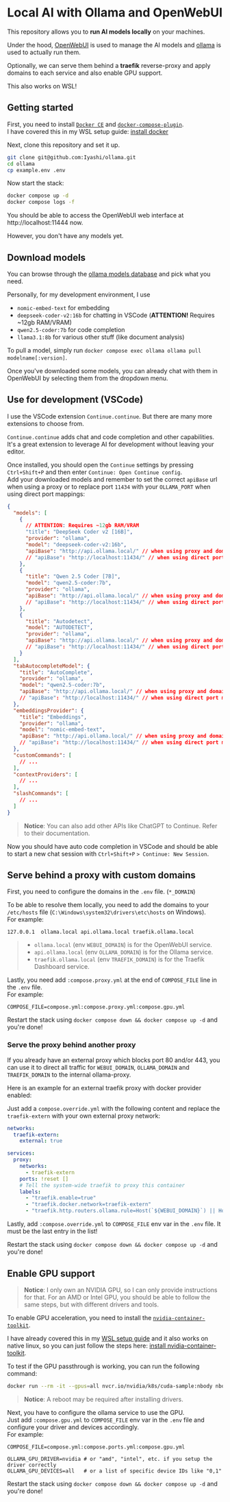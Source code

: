 # Local AI with Ollama and OpenWebUI
This repository allows you to **run AI models locally** on your machines.

Under the hood, [OpenWebUI](https://docs.openwebui.com/) is used to manage the AI models and [ollama](https://ollama.com/) is used to actually run them.

Optionally, we can serve them behind a **traefik** reverse-proxy and apply domains to each service and also enable GPU support.

This also works on WSL!

## Getting started
First, you need to install [`Docker CE`](https://docs.docker.com/engine/install) and [`docker-compose-plugin`](https://docs.docker.com/compose/install/linux/#install-using-the-repository).  
I have covered this in my WSL setup guide: [install docker](https://github.com/Iyashi/WSL#install-docker)

Next, clone this repository and set it up.
```bash
git clone git@github.com:Iyashi/ollama.git
cd ollama
cp example.env .env
```

Now start the stack:
```bash
docker compose up -d
docker compose logs -f
```

You should be able to access the OpenWebUI web interface at http://localhost:11444 now.

However, you don't have any models yet.

## Download models
You can browse through the [ollama models database](https://ollama.com/search) and pick what you need.

Personally, for my development environment, I use
- `nomic-embed-text` for embedding
- `deepseek-coder-v2:16b` for chatting in VSCode (**ATTENTION!** Requires ~12gb RAM/VRAM)
- `qwen2.5-coder:7b` for code completion
- `llama3.1:8b` for various other stuff (like document analysis)

To pull a model, simply run `docker compose exec ollama ollama pull modelname[:version]`.

Once you've downloaded some models, you can already chat with them in OpenWebUI by selecting them from the dropdown menu.

## Use for development (VSCode)
I use the VSCode extension `Continue.continue`. But there are many more extensions to choose from.

`Continue.continue` adds chat and code completion and other capabilities. It's a great extension to leverage AI for development without leaving your editor.

Once installed, you should open the `Continue` settings by pressing `Ctrl+Shift+P` and then enter `Continue: Open Continue config`.  
Add your downloaded models and remember to set the correct `apiBase` url when using a proxy or to replace port `11434` with your `OLLAMA_PORT` when using direct port mappings:
```json
{
  "models": [
    {
      // ATTENTION: Requires ~12gb RAM/VRAM
      "title": "DeepSeek Coder v2 [16B]",
      "provider": "ollama",
      "model": "deepseek-coder-v2:16b",
      "apiBase": "http://api.ollama.local/" // when using proxy and domain
      // "apiBase": "http://localhost:11434/" // when using direct port mappings
    },
    {
      "title": "Qwen 2.5 Coder [7B]",
      "model": "qwen2.5-coder:7b",
      "provider": "ollama",
      "apiBase": "http://api.ollama.local/" // when using proxy and domain
      // "apiBase": "http://localhost:11434/" // when using direct port mappings
    },
    {
      "title": "Autodetect",
      "model": "AUTODETECT",
      "provider": "ollama",
      "apiBase": "http://api.ollama.local/" // when using proxy and domain
      // "apiBase": "http://localhost:11434/" // when using direct port mappings
    }
  ],
  "tabAutocompleteModel": {
    "title": "AutoComplete",
    "provider": "ollama",
    "model": "qwen2.5-coder:7b",
    "apiBase": "http://api.ollama.local/" // when using proxy and domain
    // "apiBase": "http://localhost:11434/" // when using direct port mappings
  },
  "embeddingsProvider": {
    "title": "Embeddings",
    "provider": "ollama",
    "model": "nomic-embed-text",
    "apiBase": "http://api.ollama.local/" // when using proxy and domain
    // "apiBase": "http://localhost:11434/" // when using direct port mappings
  },
  "customCommands": [
    // ...
  ],
  "contextProviders": [
    // ...
  ],
  "slashCommands": [
    // ...
  ]
}
```

> **Notice**: You can also add other APIs like ChatGPT to Continue. Refer to their documentation.

Now you should have auto code completion in VSCode and should be able to start a new chat session with `Ctrl+Shift+P` `> Continue: New Session`.

## Serve behind a proxy with custom domains
First, you need to configure the domains in the `.env` file. (`*_DOMAIN`)

To be able to resolve them locally, you need to add the domains to your `/etc/hosts` file (`C:\Windows\system32\drivers\etc\hosts` on Windows).  
For example:
```hosts
127.0.0.1  ollama.local api.ollama.local traefik.ollama.local
```
> - `ollama.local` (env `WEBUI_DOMAIN`) is for the OpenWebUI service.
> - `api.ollama.local` (env `OLLAMA_DOMAIN`) is for the Ollama service.
> - `traefik.ollama.local` (env `TRAEFIK_DOMAIN`) is for the Traefik Dashboard service.

Lastly, you need add `:compose.proxy.yml` at the end of `COMPOSE_FILE` line in the `.env` file.  
For example:
```env
COMPOSE_FILE=compose.yml:compose.proxy.yml:compose.gpu.yml
```

Restart the stack using `docker compose down && docker compose up -d` and you're done!

### Serve the proxy behind another proxy
If you already have an external proxy which blocks port 80 and/or 443, you can use it to direct all traffic for `WEBUI_DOMAIN`, `OLLAMA_DOMAIN` and `TRAEFIK_DOMAIN` to the internal ollama-proxy.

Here is an example for an external traefik proxy with docker provider enabled:

Just add a `compose.override.yml` with the following content and replace the `traefik-extern` with your own external proxy network:
```yml
networks:
  traefik-extern:
    external: true

services:
  proxy:
    networks:
      - traefik-extern
    ports: !reset []
    # Tell the system-wide traefik to proxy this container
    labels:
      - "traefik.enable=true"
      - "traefik.docker.network=traefik-extern"
      - "traefik.http.routers.ollama.rule=Host(`${WEBUI_DOMAIN}`) || Host(`${OLLAMA_DOMAIN}`) || Host(`${TRAEFIK_DOMAIN}`)"
```

Lastly, add `:compose.override.yml` to `COMPOSE_FILE` env var in the `.env` file. It must be the last entry in the list!

Restart the stack using `docker compose down && docker compose up -d` and you're done!

## Enable GPU support
> **Notice**: I only own an NVIDIA GPU, so I can only provide instructions for that. For an AMD or Intel GPU, you should be able to follow the same steps, but with different drivers and tools.

To enable GPU acceleration, you need to install the [`nvidia-container-toolkit`](https://docs.nvidia.com/datacenter/cloud-native/container-toolkit/latest/install-guide.html).  

I have already covered this in my [WSL setup guide](https://github.com/Iyashi/WSL) and it also works on native linux, so you can just follow the steps here: [install nvidia-container-toolkit](https://github.com/Iyashi/WSL#install-nvidia-container-toolkit-for-docker-gpu-integration).

To test if the GPU passthrough is working, you can run the following command:
```bash
docker run --rm -it --gpus=all nvcr.io/nvidia/k8s/cuda-sample:nbody nbody -gpu -benchmark
```
> **Notice**: A reboot may be required after installing drivers.

Next, you have to configure the ollama service to use the GPU.  
Just add `:compose.gpu.yml` to `COMPOSE_FILE` env var in the `.env` file and configure your driver and devices accordingly.  
For example:
```env
COMPOSE_FILE=compose.yml:compose.ports.yml:compose.gpu.yml

OLLAMA_GPU_DRIVER=nvidia # or "amd", "intel", etc. if you setup the driver correctly
OLLAMA_GPU_DEVICES=all   # or a list of specific device IDs like "0,1"
```

Restart the stack using `docker compose down && docker compose up -d` and you're done!
